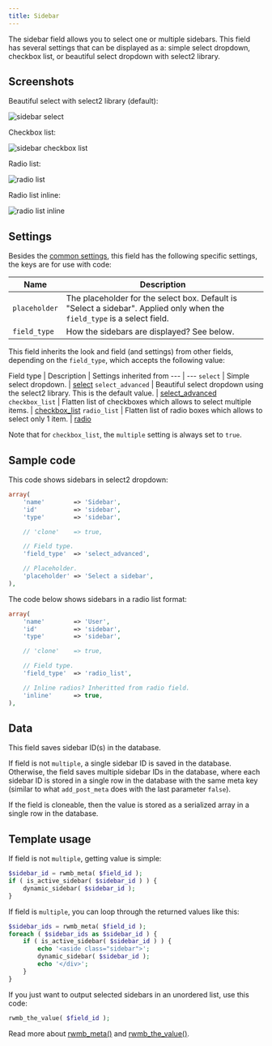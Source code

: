 ```yaml
---
title: Sidebar
---
```


The sidebar field allows you to select one or multiple sidebars. This field has several settings that can be displayed as a: simple select dropdown, checkbox list, or beautiful select dropdown with select2 library.

## Screenshots

Beautiful select with select2 library (default):

![sidebar select](https://i.imgur.com/VTvvKSR.png)

Checkbox list:

![sidebar checkbox list](https://i.imgur.com/WOcCGA5.png)

Radio list:

![radio list](https://i.imgur.com/jp9BFqE.png)

Radio list inline:

![radio list inline](https://i.imgur.com/KkX2kfQ.png)

## Settings

Besides the [common settings](/field-settings/), this field has the following specific settings, the keys are for use with code:

Name | Description
--- | ---
`placeholder` | The placeholder for the select box. Default is "Select a sidebar". Applied only when the `field_type` is a select field.
`field_type` | How the sidebars are displayed? See below.

This field inherits the look and field (and settings) from other fields, depending on the `field_type`, which accepts the following value:

Field type | Description | Settings inherited from
--- | ---
`select` | Simple select dropdown. | [select](/fields/select/)
`select_advanced` | Beautiful select dropdown using the select2 library. This is the default value. | [select_advanced](/fields/select_advanced/)
`checkbox_list` | Flatten list of checkboxes which allows to select multiple items. | [checkbox_list](/fields/checkbox-list/)
`radio_list` | Flatten list of radio boxes which allows to select only 1 item. | [radio](/fields/radio/)

Note that for `checkbox_list`, the `multiple` setting is always set to `true`.

## Sample code

This code shows sidebars in select2 dropdown:

```php
array(
    'name'        => 'Sidebar',
    'id'          => 'sidebar',
    'type'        => 'sidebar',

    // 'clone'    => true,

    // Field type.
    'field_type'  => 'select_advanced',

    // Placeholder.
    'placeholder' => 'Select a sidebar',
),
```

The code below shows sidebars in a radio list format:

```php
array(
    'name'        => 'User',
    'id'          => 'sidebar',
    'type'        => 'sidebar',

    // 'clone'    => true,

    // Field type.
    'field_type'  => 'radio_list',

    // Inline radios? Inheritted from radio field.
    'inline'      => true,
),
```

## Data

This field saves sidebar ID(s) in the database.

If field is not `multiple`, a single sidebar ID is saved in the database. Otherwise, the field saves multiple sidebar IDs in the database, where each sidebar ID is stored in a single row in the database with the same meta key (similar to what `add_post_meta` does with the last parameter `false`).

If the field is cloneable, then the value is stored as a serialized array in a single row in the database.

## Template usage

If field is not `multiple`, getting value is simple:

```php
$sidebar_id = rwmb_meta( $field_id );
if ( is_active_sidebar( $sidebar_id ) ) {
    dynamic_sidebar( $sidebar_id );
}
```

If field is `multiple`, you can loop through the returned values like this:

```php
$sidebar_ids = rwmb_meta( $field_id );
foreach ( $sidebar_ids as $sidebar_id ) {
    if ( is_active_sidebar( $sidebar_id ) ) {
        echo '<aside class="sidebar">';
        dynamic_sidebar( $sidebar_id );
        echo '</div>';
    }
}
```

If you just want to output selected sidebars in an unordered list, use this code:

```php
rwmb_the_value( $field_id );
```

Read more about [rwmb_meta()](/functions/rwmb-meta/) and [rwmb_the_value()](/functions/rwmb-the-value/).
